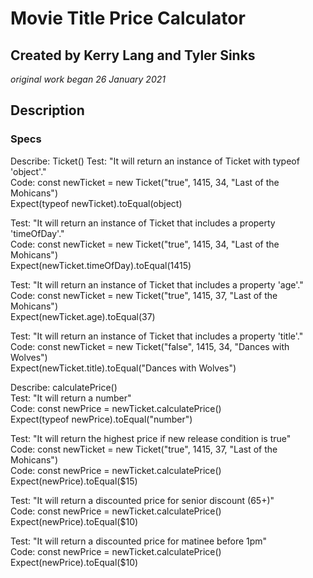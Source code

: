 # Movie Title Price Calculator

## Created by Kerry Lang and Tyler Sinks
_original work began 26 January 2021_

## Description


### Specs

Describe: Ticket()
Test: "It will return an instance of Ticket with typeof 'object'."<br>
Code: const newTicket = new Ticket("true", 1415, 34, "Last of the Mohicans")<br>
Expect(typeof newTicket).toEqual(object)<br>

Test: "It will return an instance of Ticket that includes a property 'timeOfDay'."<br>
Code: const newTicket = new Ticket("true", 1415, 34, "Last of the Mohicans")<br>
Expect(newTicket.timeOfDay).toEqual(1415)<br>

Test: "It will return an instance of Ticket that includes a property 'age'."<br>
Code: const newTicket = new Ticket("true", 1415, 37, "Last of the Mohicans")<br>
Expect(newTicket.age).toEqual(37)<br>

Test: "It will return an instance of Ticket that includes a property 'title'."<br>
Code: const newTicket = new Ticket("false", 1415, 34, "Dances with Wolves")<br>
Expect(newTicket.title).toEqual("Dances with Wolves")<br>

Describe: calculatePrice()<br>
Test: "It will return a number"<br>
Code: const newPrice = newTicket.calculatePrice()<br>
Expect(typeof newPrice).toEqual("number")<br>

Test: "It will return the highest price if new release condition is true"<br>
Code: const newTicket = new Ticket("true", 1415, 37, "Last of the Mohicans")<br>
Code: const newPrice = newTicket.calculatePrice()<br>
Expect(newPrice).toEqual($15)<br>

Test: "It will return a discounted price for senior discount (65+)"<br>
Code: const newPrice = newTicket.calculatePrice()<br>
Expect(newPrice).toEqual($10)<br>

Test: "It will return a discounted price for matinee before 1pm"<br>
Code: const newPrice = newTicket.calculatePrice()<br>
Expect(newPrice).toEqual($10)<br>